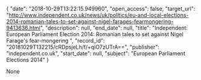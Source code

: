 {
  "date": "2018-10-29T13:22:15.949960", 
  "open_access": false, 
  "target_url": "http://www.independent.co.uk/news/uk/politics/eu-and-local-elections-2014-romanian-tales-to-set-against-nigel-farages-fearmongering-9413636.html", 
  "description": null, 
  "end_date": null, 
  "title": "Independent:  European Parliament Election 2014: Romanian tales to set against Nigel Farage's fear-mongering ", 
  "record_id": "20181029T132215/cRDpsjeLh/f/+qiO7zUTrA==", 
  "publisher": "independent.co.uk", 
  "start_date": null, 
  "subject": "European Parliament Elections 2014"
}

None